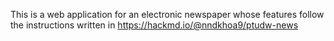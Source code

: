 This is a web application for an electronic newspaper whose features follow the instructions written in https://hackmd.io/@nndkhoa9/ptudw-news
